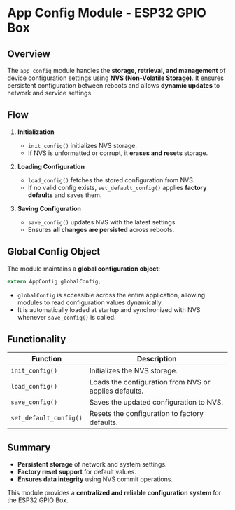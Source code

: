# App Config Module - ESP32 GPIO Box

## Overview
The `app_config` module handles the **storage, retrieval, and management** of device configuration settings using **NVS (Non-Volatile Storage)**. It ensures persistent configuration between reboots and allows **dynamic updates** to network and service settings.

## Flow

1. **Initialization**
   - `init_config()` initializes NVS storage.
   - If NVS is unformatted or corrupt, it **erases and resets** storage.

2. **Loading Configuration**
   - `load_config()` fetches the stored configuration from NVS.
   - If no valid config exists, `set_default_config()` applies **factory defaults** and saves them.

3. **Saving Configuration**
   - `save_config()` updates NVS with the latest settings.
   - Ensures **all changes are persisted** across reboots.

## Global Config Object
The module maintains a **global configuration object**:

```c
extern AppConfig globalConfig;
```
- `globalConfig` is accessible across the entire application, allowing modules to read configuration values dynamically.
- It is automatically loaded at startup and synchronized with NVS whenever `save_config()` is called.


## Functionality

| **Function**          | **Description** |
|----------------------|----------------|
| `init_config()`      | Initializes the NVS storage. |
| `load_config()`      | Loads the configuration from NVS or applies defaults. |
| `save_config()`      | Saves the updated configuration to NVS. |
| `set_default_config()` | Resets the configuration to factory defaults. |

## Summary
- **Persistent storage** of network and system settings.
- **Factory reset support** for default values.
- **Ensures data integrity** using NVS commit operations.

This module provides a **centralized and reliable configuration system** for the ESP32 GPIO Box.
